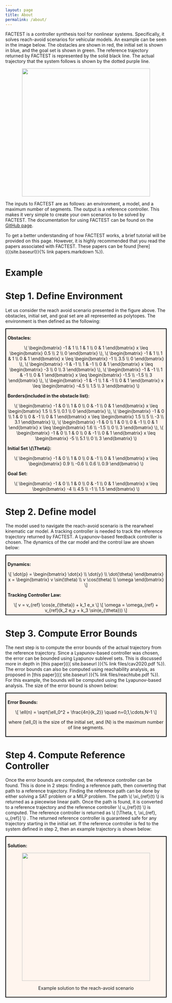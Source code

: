 ```yaml
---
layout: page
title: About
permalink: /about/
---
```


<script type="text/javascript"
        src="https://cdnjs.cloudflare.com/ajax/libs/mathjax/2.7.0/MathJax.js?config=TeX-AMS_CHTML"></script>


 FACTEST is a controller synthesis tool for nonlinear systems. Specifically, it solves reach-avoid scenarios for vehicular models. An example can be seen in the image below. The obstacles are shown in red, the initial set is shown in blue, and the goal set is shown in green. The reference trajectory returned by FACTEST is represented by the solid black line. The actual trajectory that the system follows is shown by the dotted purple line.

<div style="text-align:center"><img src="{{site.baseurl}}/figs/zigzag_xref.png" height="400px"></div>

The inputs to FACTEST are as follows: an environment, a model, and a maximum number of segments. The output is a reference controller. This makes it very simple to create your own scenarios to be solved by FACTEST. The documentation for using FACTEST can be found on the [GitHub page](https://github.com/kmmille/FACTEST).

To get a better understanding of how FACTEST works, a brief tutorial will be provided on this page. However, it is highly recommended that you read the papers associated with FACTEST. These papers can be found [here]({{site.baseurl}}{% link papers.markdown %}).

# Example
# Step 1. Define Environment
Let us consider the reach avoid scenario presented in the figure above. The obstacles, initial set, and goal set are all represented as polytopes. The environment is then defined as the following:

<div style="background-color:SeaShell; text-align:center; border:2px solid black; padding:5px">
  <p style="text-align:left"><b>Obstacles:</b></p>
  \( \begin{bmatrix} -1 & 1  \\ 1 & 1 \\ 0 & 1 \end{bmatrix} x \leq \begin{bmatrix} 0.5 \\ 2 \\ 0 \end{bmatrix} \),
  \( \begin{bmatrix} -1 & 1  \\ 1 & 1 \\ 0 & 1 \end{bmatrix} x \leq \begin{bmatrix} -1 \\ 3.5 \\ 0 \end{bmatrix} \),
  \( \begin{bmatrix} -1 & -1  \\ 1 & -1 \\ 0 & 1 \end{bmatrix} x \leq \begin{bmatrix} -3 \\ 0 \\ 3 \end{bmatrix} \),
  \( \begin{bmatrix} -1 & -1  \\ 1 & -1 \\ 0 & 1 \end{bmatrix} x \leq \begin{bmatrix} -1.5 \\ -1.5 \\ 3 \end{bmatrix} \),
  \( \begin{bmatrix} -1 & -1  \\ 1 & -1 \\ 0 & 1 \end{bmatrix} x \leq \begin{bmatrix} -4.5 \\ 1.5 \\ 3 \end{bmatrix} \)

  <p style="text-align:left"><b>Borders(included in the obstacle list):</b></p>
  \( \begin{bmatrix} -1 & 0  \\ 1 & 0 \\ 0 & -1 \\ 0 & 1 \end{bmatrix} x \leq \begin{bmatrix} 1.5 \\ 5 \\ 0.1 \\ 0 \end{bmatrix} \),
  \( \begin{bmatrix} -1 & 0  \\ 1 & 0 \\ 0 & -1 \\ 0 & 1 \end{bmatrix} x \leq \begin{bmatrix} 1.5 \\ 5 \\ -3 \\ 3.1 \end{bmatrix} \),
  \( \begin{bmatrix} -1 & 0  \\ 1 & 0 \\ 0 & -1 \\ 0 & 1 \end{bmatrix} x \leq \begin{bmatrix} 1.6 \\ -1.5 \\ 0 \\ 3 \end{bmatrix} \),
  \( \begin{bmatrix} -1 & 0  \\ 1 & 0 \\ 0 & -1 \\ 0 & 1 \end{bmatrix} x \leq \begin{bmatrix} -5 \\ 5.1 \\ 0 \\ 3 \end{bmatrix} \)

  <p style="text-align:left"><b>Initial Set \(\Theta\):</b></p>
  \( \begin{bmatrix} -1 & 0  \\ 1 & 0 \\ 0 & -1 \\ 0 & 1 \end{bmatrix} x \leq \begin{bmatrix} 0.9 \\ -0.6 \\ 0.6 \\ 0.9 \end{bmatrix} \)

  <p style="text-align:left"><b>Goal Set:</b></p>
  \( \begin{bmatrix} -1 & 0  \\ 1 & 0 \\ 0 & -1 \\ 0 & 1 \end{bmatrix} x \leq \begin{bmatrix} -4 \\ 4.5 \\ -1 \\ 1.5 \end{bmatrix} \)
</div>

# Step 2. Define model
The model used to navigate the reach-avoid scenario is the rearwheel kinematic car model. A tracking controller is needed to track the reference trajectory returned by FACTEST. A Lyapunov-based feedback controller is chosen. The dynamics of the car model and the control law are shown below:

<div style="background-color:SeaShell; text-align:center; border:2px solid black; padding:5px">
  <p style="text-align:left"><b>Dynamics:</b></p>
  \[ \dot{p} = \begin{bmatrix} \dot{x} \\ \dot{y} \\ \dot{\theta} \end{bmatrix} x = \begin{bmatrix} v \sin(\theta) \\ v \cos(\theta) \\ \omega \end{bmatrix} \]

  <p style="text-align:left"><b>Tracking Controller Law:</b></p>
  \[ v = v_{ref} \cos(e_{\theta}) + k_1 e_x \]
  \[ \omega = \omega_{ref} + v_{ref}(k_2 e_y + k_3 \sin(e_{\theta})) \]
</div>

# Step 3. Compute Error Bounds
The next step is to compute the error bounds of the actual trajectory from the reference trajectory. Since a Lyapunov-based controller was chosen, the error can be bounded using Lyapunov sublevel sets. This is discussed more in depth in [this paper]({{ site.baseurl }}{% link files/cav2020.pdf %}). The error bounds can also be computed using reachability analysis, as proposed in [this paper]({{ site.baseurl }}{% link files/reachtube.pdf %}). For this example, the bounds will be computed using the Lyapunov-based analysis. The size of the error bound is shown below:

<div style="background-color:SeaShell; text-align:center; border:2px solid black; padding:5px">
  <p style="text-align:left"><b>Error Bounds:</b></p>
  \[ \ell(n) = \sqrt{\ell_0^2 + \frac{4n}{k_2}} \quad n=0,1,\cdots,N-1 \]

  where \(\ell_0\) is the size of the initial set, and \(N\) is the maximum number of line segments.
</div>

# Step 4. Compute Reference Controller
 <p>Once the error bounds are computed, the reference controller can be found. This is done in 2 steps: finding a reference path, then converting that path to a reference trajectory. Finding the reference path can be done by either solving a SAT problem or a MILP problem. The path \( \xi_{ref}(t) \) is returned as a piecewise linear path. Once the path is found, it is converted to a reference trajectory and the reference controller \( u_{ref}(t) \) is computed. The reference controller is returned as \( [\Theta, t, \xi_{ref}, u_{ref}] \) . The returned reference controller is guaranteed safe for any trajectory starting in the initial set. If the reference controller is fed to the system defined in step 2, then an example trajectory is shown below:</p>

 <div style="background-color:SeaShell; text-align:center; border:2px solid black; padding:5px">
   <p style="text-align:left"><b>Solution:</b></p>
   <img src="{{site.baseurl}}/figs/zigzag_sol.png" height="400px">
   <p>Example solution to the reach-avoid scenario</p>
 </div>


<!-- This is the base Jekyll theme. You can find out more info about customizing your Jekyll theme, as well as basic Jekyll usage documentation at [jekyllrb.com](https://jekyllrb.com/)

You can find the source code for Minima at GitHub:
[jekyll][jekyll-organization] /
[minima](https://github.com/jekyll/minima)

You can find the source code for Jekyll at GitHub:
[jekyll][jekyll-organization] /
[jekyll](https://github.com/jekyll/jekyll)


[jekyll-organization]: https://github.com/jekyll -->
